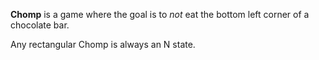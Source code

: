 **Chomp** is a game where the goal is to _not_ eat the bottom left corner of a chocolate bar.

Any rectangular Chomp is always an N state.